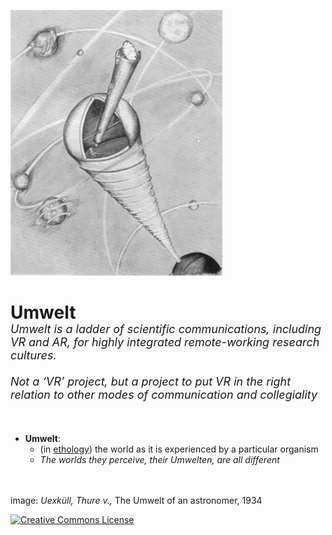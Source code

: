 
<img src='astronomers_umwelt.uexkull.png'><br/>

<h1>Umwelt</h1>
<em style="font-size: large; position: relative; top: -20px;">
Umwelt is a ladder of scientific communications, including VR and AR, for highly integrated remote-working research cultures.
<br/><br/>
Not a ‘VR’ project, but a project to put VR in the right relation to other modes of communication and collegiality
</em>
<br/>
<br/>
<ul>
  <li> <strong>Umwelt</strong>:
  <ul>
  <li> (in <a href="https://en.wikipedia.org/wiki/Ethology">ethology</a>) the world as it is experienced by a particular organism 
  <li> <em>The worlds they perceive, their Umwelten, are all different</em>
</ul>
</ul>

<br/>
<br/>
image: <em>Uexküll, Thure v.,</em> The Umwelt of an astronomer, 1934
<br/>

<a rel="license" href="http://creativecommons.org/licenses/by-nc/4.0/"><img alt="Creative Commons License" style="border-width:0" src="https://i.creativecommons.org/l/by-nc/4.0/80x15.png" /></a> <br />

